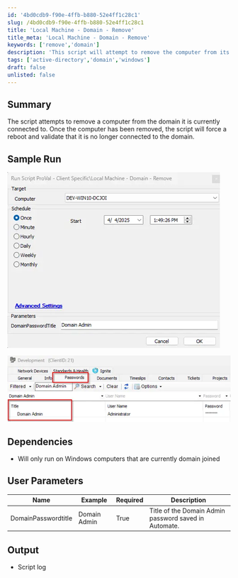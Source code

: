```yaml
---
id: '4bd0cdb9-f90e-4ffb-b880-52e4ff1c28c1'
slug: /4bd0cdb9-f90e-4ffb-b880-52e4ff1c28c1
title: 'Local Machine - Domain - Remove'
title_meta: 'Local Machine - Domain - Remove'
keywords: ['remove','domain']
description: 'This script will attempt to remove the computer from its domain. The script will make use of the domain admin credentials stored in the clients tab. While running the script, the password title should be supplied as a parameter. This script will check the reboot pending flag before execution as was as force a reboot after domain removal.'
tags: ['active-directory','domain','windows']
draft: false
unlisted: false
---
```


## Summary

The script attempts to remove a computer from the domain it is currently connected to. Once the computer has been removed, the script will force a reboot and validate that it is no longer connected to the domain.

## Sample Run

![Sample Run](<../../../static/img/docs/4bd0cdb9-f90e-4ffb-b880-52e4ff1c28c1/image_1.webp>)

![Password Location](<../../../static/img/docs/4bd0cdb9-f90e-4ffb-b880-52e4ff1c28c1/image_2.webp>)

## Dependencies

- Will only run on Windows computers that are currently domain joined

## User Parameters

| Name                 | Example       | Required   | Description                                           |
|----------------------|---------------|------------|-------------------------------------------------------|
| DomainPasswordtitle  | Domain Admin  | True       | Title of the Domain Admin password saved in Automate. |


## Output

- Script log